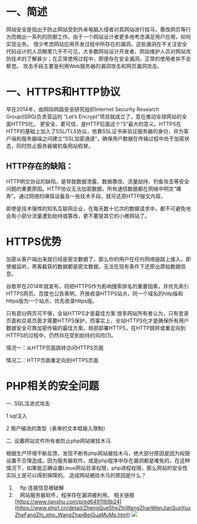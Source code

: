 # 一、简述
网站安全是指出于防止网站受到外来电脑入侵者对其网站进行挂马，篡改网页等行为而做出一系列的防御工作。由于一个网站设计者更多地考虑满足用户应用，如何实现业务。
很少考虑网站应用开发过程中所存在的漏洞，这些漏洞在不关注安全代码设计的人员眼里几乎不可见，大多数网站设计开发者、网站维护人员对网站攻防技术的了解甚少；在正常使用过程中，即便存在安全漏洞，正常的使用者并不会察觉。
攻击手段主要是利用Web服务器的漏洞攻击和网页漏洞攻击。


# 一、HTTPS和HTTP协议
早在2014年，由网际网路安全研究组织Internet Security Research Group(ISRG)负责营运的 “Let’s Encrypt”项目就成立了，意在推动全球网站的全面HTTPS化。
更安全、更可信，是HTTP后面这个“S”最大的意义。HTTPS在HTTP的基础上加入了SSL/TLS协议，依靠SSL证书来验证服务器的身份，并为客户端和服务器端之间建立“SSL加密通道”，确保用户数据在传输过程中处于加密状态，同时防止服务器被钓鱼网站假冒。
## HTTP存在的缺陷：
HTTP明文协议的缺陷，是导致数据泄露、数据篡改、流量劫持、钓鱼攻击等安全问题的重要原因。HTTP协议无法加密数据，所有通信数据都在网络中明文“裸奔”。通过网络的嗅探设备及一些技术手段，就可还原HTTP报文内容。


即使是技术强悍的知名互联网企业，在每天数十亿次的数据请求中，都不可避免地会有小部分流量遭到劫持或篡改，更不要提其它的小微网站了。


# HTTPS优势

加密从客户端出来就已经是密文数据了，那么你的用户在任何网络链路上接入，即使被监听，黑客截获的数据都是密文数据，无法在现有条件下还原出原始数据信息。


谷歌早在2014年就宣布，将把HTTPS作为影响搜索排名的重要因素，并优先索引HTTPS网页。百度也公告表明，开放收录HTTPS站点，同一个域名的http版和https版为一个站点，优先收录https版。

只有部分网页可不够，全站HTTPS才是最佳方案
很多网站所有者认为，只有登录页面和交易页面才需要HTTPS保护，而事实上，全站HTTPS化才是确保所有用户数据安全可靠加密传输的最佳方案。局部部署HTTPS，在HTTP跳转或重定向到HTTPS的过程中，仍然存在受到劫持的风险[1]。

情况一：从HTTP页面跳转访问HTTPS页面

情况二：HTTP页面重定向到HTTPS页面

# PHP相关的安全问题
一. SQL注进式攻击

1 sql注入

2 用户输进的类型（表单的文本框输入限制）

二. 设置网站文件所有者防止php网站被挂木马

根据生产环境不断反馈，发现不断有php网站被挂木马，绝大部分原因是因为权限设置不合理造成。因为服务器软件，或是php程序中存在漏洞都是难免的，在这种情况下，如果能正确设置Linux网站目录权限，php进程权限，那么网站的安全性实际上是可以得到保障的。
造成网站被挂木马的原因是什么？
1. 　ftp 连接信息被破解
2. 　网站服务器软件，程序存在漏洞被利用。
相关链接[https://www.jianshu.com/p/ed6491169b24](https://www.php1.cn/detail/ZhengQueSheZhiWangZhanWenJianSuoYouZheFangZhi_php_WangZhanBeiGuaMuMa.html)
![](http://s6.51cto.com/wyfs01/M00/0E/C8/wKioOVGurbWhNbwBAAEVuJZgWOM720.jpg)
